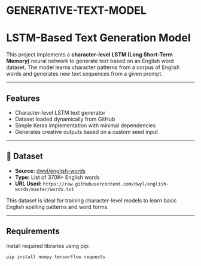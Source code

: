 # GENERATIVE-TEXT-MODEL

#  LSTM-Based Text Generation Model

This project implements a **character-level LSTM (Long Short-Term Memory)** neural network to generate text based on an English word dataset. The model learns character patterns from a corpus of English words and generates new text sequences from a given prompt.

---

##  Features

- Character-level LSTM text generator
- Dataset loaded dynamically from GitHub
- Simple Keras implementation with minimal dependencies
- Generates creative outputs based on a custom seed input

---

## 📂 Dataset

-  **Source:** [dwyl/english-words](https://github.com/dwyl/english-words)
-  **Type:** List of 370K+ English words
-  **URL Used:** `https://raw.githubusercontent.com/dwyl/english-words/master/words.txt`

This dataset is ideal for training character-level models to learn basic English spelling patterns and word forms.

---

##  Requirements

Install required libraries using pip:

```bash
pip install numpy tensorflow requests
